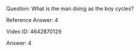 Question: What is the man doing as the boy cycles?

Reference Answer: 4

Video ID: 4642870129

Answer: 4

